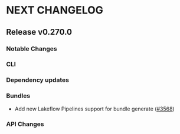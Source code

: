 # NEXT CHANGELOG

## Release v0.270.0

### Notable Changes

### CLI

### Dependency updates

### Bundles
* Add new Lakeflow Pipelines support for bundle generate ([#3568](https://github.com/databricks/cli/pull/3568))

### API Changes
